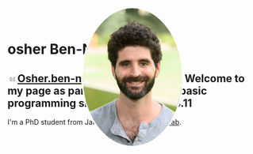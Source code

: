 # osher Ben-Nun
  <img src="/pictures/my_pic.jpg" width="200" style="position: absolute; top: 20px; left: 50%; transform: translateX(-50%); border-radius: 50%; border: 3px solid white;">
</div>

<img src="/pictures/email-icon.jpg" width="20" style="border-radius: 15px;" align="center">Osher.ben-nun@weizmann.ac.il 
Welcome to my page as part of the Weizmann basic programming skills (Python) 2024.11
---

I'm a PhD student from Jakub (Kobi) [Abramson's lab](https://www.weizmann.ac.il/dept/irb/abramson/).
